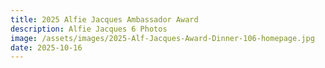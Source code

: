 ```yaml
---
title: 2025 Alfie Jacques Ambassador Award
description: Alfie Jacques 6 Photos
image: /assets/images/2025-Alf-Jacques-Award-Dinner-106-homepage.jpg
date: 2025-10-16
---
```


